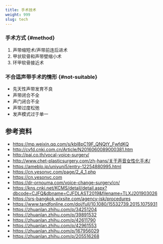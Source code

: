 ```yaml
---
title: 手术技术
weight: 999
slug: tech
---
```


### 手术方式 {#method}

1. 声带缩短术/声带前连后进术
1. 甲状软骨和声带壁缩小术
1. 环甲软骨接近术

### 不合适声带手术的情形 {#not-suitable}

- 先天性声带发育不良
- 声带闭合不全
- 声门闭合不全
- 声带过度松弛
- 发声模式过于单一

## 参考资料

- <https://mp.weixin.qq.com/s/kbl8pC19F_QNQtY_FwfdKQ>
- <http://cyfd.cnki.com.cn/Article/N2016060089000381.htm>
- <http://pai.co.th/vocal-voice-surgery/>
- <http://www.chet-plasticsurgery.com/zh-hans/关于声音女性化手术/>
- <https://ameblo.jp/uniyuni5/entry-12254880995.html>
- <https://cn.yesonvc.com/page/2_4_1.php>
- <https://cn.yesonvc.com>
- <https://dr-ornouma.com/voice-change-surgery/cn/>
- <https://kns.cnki.net/KCMS/detail/detail.aspx?dbcode=CJFQ&dbname=CJFDLAST2019&filename=TLXJ201903026>
- <https://srs-bangkok.wixsite.com/agency-isk/procedures>
- <https://www.tandfonline.com/doi/full/10.1080/15532739.2015.1075931>
- <https://zhuanlan.zhihu.com/p/34251204>
- <https://zhuanlan.zhihu.com/p/39891532>
- <https://zhuanlan.zhihu.com/p/42611790>
- <https://zhuanlan.zhihu.com/p/42961553>
- <https://zhuanlan.zhihu.com/p/167956029>
- <https://zhuanlan.zhihu.com/p/205516268>

